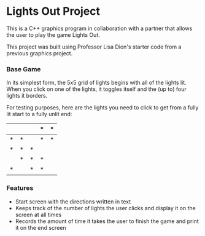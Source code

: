 # Lights Out Project

This is a C++ graphics program in collaboration with a partner that allows the user to play the game Lights Out.

This project was built using Professor Lisa Dion's starter code from a previous graphics project.

### Base Game
In its simplest form, the 5x5 grid of lights begins with all of the lights lit. 
When you click on one of the lights, it toggles itself and the (up to) four lights it borders.


For testing purposes, here are the lights you need to click to get from a fully lit start to a fully unlit end:

| | | |*|*|
|-|-|-|-|-|
|*|*| |*|*|
|*|*|*| | |
| |*|*|*| |
|*| |*|*| |

### Features
* Start screen with the directions written in text
* Keeps track of the number of lights the user clicks and display it on the screen at all times
* Records the amount of time it takes the user to finish the game and print it on the end screen
